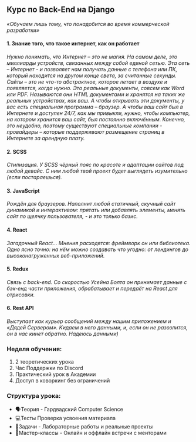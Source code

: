 ## Курс по Back-End на Django
*«Обучаем лишь тому, что понадобится во время коммерческой разработки»*

#### 1. Знание того, что такое интернет, как он работает
*Нужно понимать, что Интернет – это не магия. На самом деле, это миллиарды устройств, связанных между собой единой сетью. Эта сеть – Интернет - и позволяет нам получать данные с телефона или ПК, который находится на другом конце света, за считанные секунды.
Сайты – это не что-то абстрактное, которое летает в воздухе и появляется, когда нужно. Это реальные документы, совсем как Word или PDF. Называются они HTML документами и хранятся на таких же реальных устройствах, как ваш. А чтобы открывать эти документы, у вас есть специальная программа – браузер.
	А чтобы ваш сайт был в Интернете и доступен 24/7, как мы привыкли, нужно, чтобы компьютер, на котором хранится ваш сайт, был постоянно включённым. Конечно, это неудобно, поэтому существуют специальные компании - провайдеры – которые поддерживают размещение страниц в Интернете за арендную плату.*
#### 2. SCSS
*Стилизация. У SCSS чёрный пояс по красоте и адаптации сайтов под любой девайс. С ним любой твой проект будет выглядеть изумительно (если постараешься).*
#### 3. JavaScript
*Рождён для браузеров. Наполнит любой статичный, скучный сайт динамикой и интерактивом: прятать или добавлять элементы, менять сайт по щелчку пользователя, - и это только базис.*
#### 4. React
*Загадочный React… Мнения расходятся: фреймворк он или библиотека. Одно ясно точно: на нём можно создавать что угодно: от лендингов до высоконагруженных веб-приложений.*
#### 5. Redux
*Связь с back-end. Со скоростью Усейна Болта он принимает данные с бэк-енд части приложения, обрабатывает и передаёт на React для отрисовки.*
#### 6. Rest API
*Выступает как курьер сообщений между нашим приложением и «Дядей Сервером».  Кидаем в него данными, и, если он не разозлится, он в нас кинет обратно. Надеюсь данными)*


### Неделя обучения:

1. 2 теоретических урока
2. Час Поддержки по Discord
3. Практический урок в Академии
4. Доступ в коворкинг без ограничений


### Структура урока:

- 🗣Теория - 
Гардвадский Computer Science 
- 💻Тесты
Проверка усвоения материала
- 🎒Задачи - 
Лабораторные работы и реальные проекты
- 🤝Мастер-классы - 
Онлайн и оффлайн встречи с менторами
